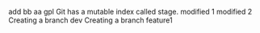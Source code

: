  add bb aa 
gpl
Git has a mutable index called stage.
modified 1
modified 2
Creating a branch dev
Creating a branch feature1
